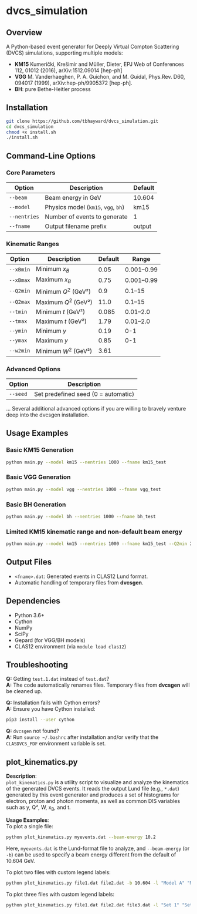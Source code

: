 # dvcs_simulation

## Overview

A Python-based event generator for Deeply Virtual Compton Scattering (DVCS) simulations, supporting multiple models:

- **KM15** Kumerički, Krešimir and Müller, Dieter, EPJ Web of Conferences
112, 01012 (2016), arXiv:1512.09014 [hep-ph]
- **VGG** M. Vanderhaeghen, P. A. Guichon, and M. Guidal, Phys.Rev. D60,
094017 (1999), arXiv:hep-ph/9905372 [hep-ph].
- **BH**: pure Bethe-Heitler process

## Installation

```bash
git clone https://github.com/tbhayward/dvcs_simulation.git
cd dvcs_simulation
chmod +x install.sh
./install.sh
```

## Command-Line Options

### Core Parameters

| Option    	| Description                           | Default  |
|---------------|---------------------------------------|----------|
| `--beam`  	| Beam energy in GeV                    | 10.604   |
| `--model` 	| Physics model (`km15`, `vgg`, `bh`)   | km15     |
| `--nentries`  | Number of events to generate          | 1        |
| `--fname` 	| Output filename prefix                | output   |

### Kinematic Ranges

| Option     | Description              | Default | Range      |
|------------|--------------------------|---------|------------|
| `--xBmin`  | Minimum $x_B$            | 0.05    | 0.001–0.99 |
| `--xBmax`  | Maximum $x_B$            | 0.75    | 0.001–0.99 |
| `--Q2min`  | Minimum $Q^2$ (GeV²)     | 0.9     | 0.1–15     |
| `--Q2max`  | Maximum $Q^2$ (GeV²)     | 11.0    | 0.1–15     |
| `--tmin`   | Minimum $t$ (GeV²)       | 0.085   | 0.01–2.0   |
| `--tmax`   | Maximum $t$ (GeV²)       | 1.79    | 0.01–2.0   |
| `--ymin`   | Minimum $y$ 		        | 0.19	  | 0-1        |
| `--ymax`   | Maximum $y$ 	            | 0.85    | 0-1        |
| `--w2min`  | Minimum $W^2$ (GeV²)     | 3.61    |  		   |


### Advanced Options

| Option      | Description                                  |
|-------------|----------------------------------------------|
| `--seed`    | Set predefined seed (0 = automatic)          |

... Several additional advanced options if you are willing to bravely venture deep into the dvcsgen installation.

## Usage Examples

### Basic KM15 Generation

```bash
python main.py --model km15 --nentries 1000 --fname km15_test
```

### Basic VGG Generation

```bash
python main.py --model vgg --nentries 1000 --fname vgg_test
```

### Basic BH Generation

```bash
python main.py --model bh --nentries 1000 --fname bh_test
```

### Limited KM15 kinematic range and non-default beam energy

```bash
python main.py --model km15 --nentries 1000 --fname km15_test --Q2min 2 --Q2max 3 --beam 6.5
```

## Output Files

- `<fname>.dat`: Generated events in CLAS12 Lund format.
- Automatic handling of temporary files from **dvcsgen**.

## Dependencies

- Python 3.6+
- Cython
- NumPy
- SciPy
- Gepard (for VGG/BH models)
- CLAS12 environment (via `module load clas12`)

## Troubleshooting

**Q:** Getting `test.1.dat` instead of `test.dat`?  
**A:** The code automatically renames files. Temporary files from **dvcsgen** will be cleaned up.

**Q:** Installation fails with Cython errors?  
**A:** Ensure you have Cython installed:
```bash
pip3 install --user cython
```
**Q:** `dvcsgen` not found?  
**A:** Run `source ~/.bashrc` after installation and/or verify that the `CLASDVCS_PDF` environment variable is set.



## plot_kinematics.py

**Description**:  
`plot_kinematics.py` is a utility script to visualize and analyze the kinematics of the generated DVCS events. It reads the output Lund file (e.g., `*.dat`) generated by this event generator and produces a set of histograms for electron, proton and photon momenta, as well as common DIS variables such as y, Q², W, x<sub>B</sub>, and t. 

**Usage Examples**:  
To plot a single file:
```bash
python plot_kinematics.py myevents.dat --beam-energy 10.2
```
Here, `myevents.dat` is the Lund-format file to analyze, and `--beam-energy` (or `-b`) can be used to specify a beam energy different from the default of 10.604 GeV.

To plot two files with custom legend labels:
```bash
python plot_kinematics.py file1.dat file2.dat -b 10.604 -l "Model A" "Model B"
```

To plot three files with custom legend labels:
```bash
python plot_kinematics.py file1.dat file2.dat file3.dat -l "Set 1" "Set 2" "Set 3"
```